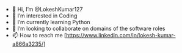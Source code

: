 - 👋 Hi, I’m @LokeshKumar127
- 👀 I’m interested in Coding
- 🌱 I’m currently learning Python
- 💞️ I’m looking to collaborate on domains of the software roles
- 📫 How to reach me [https://www.linkedin.com/in/lokesh-kumar-a866a3235/]
<!---
LokeshKumar127/LokeshKumar127 is a ✨ special ✨ repository because its `README.md` (this file) appears on your GitHub profile.
You can click the Preview link to take a look at your changes.
--->
